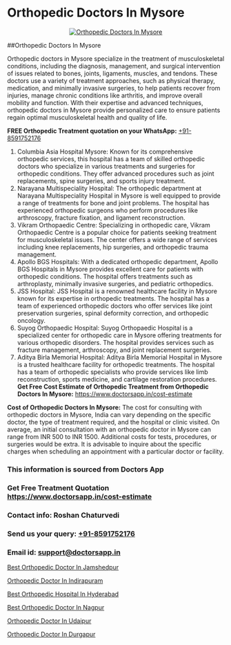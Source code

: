 # Orthopedic Doctors In Mysore

<p align="center">
  <a href="https://doctorsapp.in">
    <img src="https://i.ibb.co/tqM3hNg/sqdqdqsddsa.png" alt="Orthopedic Doctors In Mysore">
  </a>
</p>
##Orthopedic Doctors In Mysore

Orthopedic doctors in Mysore specialize in the treatment of musculoskeletal conditions, including the diagnosis, management, and surgical intervention of issues related to bones, joints, ligaments, muscles, and tendons. These doctors use a variety of treatment approaches, such as physical therapy, medication, and minimally invasive surgeries, to help patients recover from injuries, manage chronic conditions like arthritis, and improve overall mobility and function. With their expertise and advanced techniques, orthopedic doctors in Mysore provide personalized care to ensure patients regain optimal musculoskeletal health and quality of life.

**FREE Orthopedic Treatment quotation on your WhatsApp:**  [+91-8591752176](https://api.whatsapp.com/send?phone=8591752176)

1) Columbia Asia Hospital Mysore: Known for its comprehensive orthopedic services, this hospital has a team of skilled orthopedic doctors who specialize in various treatments and surgeries for orthopedic conditions. They offer advanced procedures such as joint replacements, spine surgeries, and sports injury treatment.
2) Narayana Multispeciality Hospital: The orthopedic department at Narayana Multispeciality Hospital in Mysore is well equipped to provide a range of treatments for bone and joint problems. The hospital has experienced orthopedic surgeons who perform procedures like arthroscopy, fracture fixation, and ligament reconstruction.
3) Vikram Orthopaedic Centre: Specializing in orthopedic care, Vikram Orthopaedic Centre is a popular choice for patients seeking treatment for musculoskeletal issues. The center offers a wide range of services including knee replacements, hip surgeries, and orthopedic trauma management.
4) Apollo BGS Hospitals: With a dedicated orthopedic department, Apollo BGS Hospitals in Mysore provides excellent care for patients with orthopedic conditions. The hospital offers treatments such as arthroplasty, minimally invasive surgeries, and pediatric orthopedics.
5) JSS Hospital: JSS Hospital is a renowned healthcare facility in Mysore known for its expertise in orthopedic treatments. The hospital has a team of experienced orthopedic doctors who offer services like joint preservation surgeries, spinal deformity correction, and orthopedic oncology.
6) Suyog Orthopaedic Hospital: Suyog Orthopaedic Hospital is a specialized center for orthopedic care in Mysore offering treatments for various orthopedic disorders. The hospital provides services such as fracture management, arthroscopy, and joint replacement surgeries.
7) Aditya Birla Memorial Hospital: Aditya Birla Memorial Hospital in Mysore is a trusted healthcare facility for orthopedic treatments. The hospital has a team of orthopedic specialists who provide services like limb reconstruction, sports medicine, and cartilage restoration procedures.
**Get Free Cost Estimate of Orthopedic Treatment from Orthopedic Doctors In Mysore:** https://www.doctorsapp.in/cost-estimate

**Cost of Orthopedic Doctors In Mysore:**
The cost for consulting with orthopedic doctors in Mysore, India can vary depending on the specific doctor, the type of treatment required, and the hospital or clinic visited. On average, an initial consultation with an orthopedic doctor in Mysore can range from INR 500 to INR 1500. Additional costs for tests, procedures, or surgeries would be extra. It is advisable to inquire about the specific charges when scheduling an appointment with a particular doctor or facility.

### This information is sourced from Doctors App 
### Get Free Treatment Quotation https://www.doctorsapp.in/cost-estimate
### Contact info: Roshan Chaturvedi 
### Send us your query: [+91-8591752176](https://api.whatsapp.com/send?phone=8591752176) 
### Email id: support@doctorsapp.in

[Best Orthopedic Doctor In Jamshedpur](https://www.linkedin.com/pulse/best-orthopedic-doctor-jamshedpur-doctorsapp-chittagong-p10re?trackingId=5WZ7tEx9f0iVijXntCTaUw%3D%3D&lipi=urn%3Ali%3Apage%3Ad_flagship3_company_admin%3BUjs5mcUZR9ewYOKOFkpg2w%3D%3D)

[Orthopedic Doctor In Indirapuram](https://www.linkedin.com/pulse/orthopedic-doctor-indirapuram-knee-replacement-treatment-vfvje?trackingId=z%2B2PipnjHFFPAFMFgCwd%2Bw%3D%3D&lipi=urn%3Ali%3Apage%3Ad_flagship3_company_admin%3BII%2FSNcWiSiigR90SV5cfEQ%3D%3D)

[Best Orthopedic Hospital In Hyderabad](https://medium.com/@vimalrana22/best-orthopedic-hospital-in-hyderabad-e7492a968a31)

[Best Orthopedic Doctor In Nagpur](https://medium.com/@vimalrana22/best-orthopedic-doctor-in-nagpur-828a7e80d2f9)

[Orthopedic Doctor In Udaipur](https://doctors-apps.github.io/doctorsapp/orthopedic-doctor-in-udaipur)

[Orthopedic Doctor In Durgapur](https://doctors-apps.github.io/doctorsapp/orthopedic-doctor-in-durgapur)

